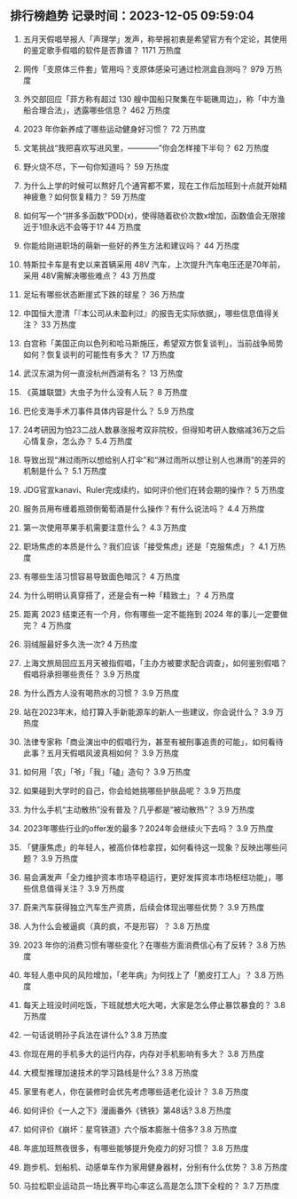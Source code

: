 
## 排行榜趋势 记录时间：2023-12-05 09:59:04
  
  1. 五月天假唱举报人「声理学」发声，称举报初衷是希望官方有个定论，其使用的鉴定歌手假唱的软件是否靠谱？ 1171 万热度
    
  2. 网传「支原体三件套」管用吗？支原体感染可通过检测盒自测吗？ 979 万热度
    
  3. 外交部回应「菲方称有超过 130 艘中国船只聚集在牛轭礁周边」，称「中方渔船合理合法」，透露哪些信息？ 462 万热度
    
  4. 2023 年你新养成了哪些运动健身好习惯？ 72 万热度
    
  5. 文笔挑战“我把喜欢写进风里，————”你会怎样接下半句？ 62 万热度
    
  6. 野火烧不尽，下一句你知道吗？ 59 万热度
    
  7. 为什么上学的时候可以熬好几个通宵都不累，现在工作后加班到十点就开始精神疲惫？如何恢复精力？ 59 万热度
    
  8. 如何写一个“拼多多函数”PDD(x)，使得随着砍价次数x增加，函数值会无限接近于1但永远不会等于1? 44 万热度
    
  9. 你能给刚进职场的萌新一些好的养生方法和建议吗？ 44 万热度
    
  10. 特斯拉卡车是有史以来首辆采用 48V 汽车，上次提升汽车电压还是70年前，采用 48V需解决哪些难点？ 43 万热度
    
  11. 足坛有哪些状态断崖式下跌的球星？ 36 万热度
    
  12. 中国恒大澄清「『本公司从未盈利过』的报告无实际依据」，哪些信息值得关注？ 33 万热度
    
  13. 白宫称「美国正向以色列和哈马斯施压，希望双方恢复谈判」，当前战争局势如何？恢复谈判的可能性有多大？ 17 万热度
    
  14. 武汉东湖为何一直没杭州西湖有名？ 13 万热度
    
  15. 《英雄联盟》大虫子为什么没有人玩？ 8 万热度
    
  16. 巴伦支海手术刀事件具体内容是什么？ 5.9 万热度
    
  17. 24考研因为怕23二战人数暴涨报考双非院校，但得知考研人数缩减36万之后心情复杂，怎么办？ 5.4 万热度
    
  18. 导致出现“淋过雨所以想给别人打伞”和“淋过雨所以想让别人也淋雨”的差异的机制是什么？ 5.1 万热度
    
  19. JDG官宣kanavi、Ruler完成续约，如何评价他们在转会期的操作？ 5 万热度
    
  20. 服务员用布缠着瓶颈倒葡萄酒是什么操作？有什么说法吗？ 4.4 万热度
    
  21. 第一次使用苹果手机需要注意什么？ 4.3 万热度
    
  22. 职场焦虑的本质是什么？我们应该「接受焦虑」还是「克服焦虑」？ 4.1 万热度
    
  23. 有哪些生活习惯容易导致面色暗沉？ 4 万热度
    
  24. 为什么明明认真穿搭了，还是会有一种「精致土」？ 4 万热度
    
  25. 距离 2023 结束还有一个月，你有哪些一定不能拖到 2024 年的事儿一定要做完？ 4 万热度
    
  26. 羽绒服最好多久洗一次? 4 万热度
    
  27. 上海文旅局回应五月天被指假唱，「主办方被要求配合调查」，如何鉴别假唱？假唱将承担哪些责任？ 3.9 万热度
    
  28. 为什么西方人没有喝热水的习惯？ 3.9 万热度
    
  29. 站在2023年末，给打算入手新能源车的新人一些建议，你会说什么？ 3.9 万热度
    
  30. 法律专家称「商业演出中的假唱行为，甚至有被刑事追责的可能」，如何看待此事？五月天假唱风波真相如何？ 3.9 万热度
    
  31. 如何用「农」「爷」「我」「磕」造句？ 3.9 万热度
    
  32. 如果碰到大学时的自己，你会给她挑哪些护肤品呢？ 3.9 万热度
    
  33. 为什么手机“主动散热”没有普及？几乎都是“被动散热”？ 3.9 万热度
    
  34. 2023年哪些行业的offer发的最多？2024年会继续火下去吗？ 3.9 万热度
    
  35. 「健康焦虑」的年轻人，被高价体检拿捏，如何看待这一现象？反映出哪些问题？ 3.9 万热度
    
  36. 易会满发声「全力维护资本市场平稳运行，更好发挥资本市场枢纽功能」，哪些信息值得关注？ 3.9 万热度
    
  37. 蔚来汽车获得独立汽车生产资质，后续会体现出哪些优势？ 3.9 万热度
    
  38. 人为什么会被逼疯（真的疯，不是形容）？ 3.8 万热度
    
  39. 2023 年你的消费习惯有哪些变化？在哪些方面消费信心有了反转？ 3.8 万热度
    
  40. 年轻人患中风的风险增加，「老年病」为何找上了「脆皮打工人」？ 3.8 万热度
    
  41. 每天上班没时间吃饭，下班就想大吃大喝，大家是怎么停止暴饮暴食的？ 3.8 万热度
    
  42. 一句话说明孙子兵法在讲什么? 3.8 万热度
    
  43. 你现在用的手机多大的运行内存，内存对手机影响有多大？ 3.8 万热度
    
  44. 大模型推理加速技术的学习路线是什么? 3.8 万热度
    
  45. 家里有老人，你在装修时会优先考虑哪些适老化设计？ 3.8 万热度
    
  46. 如何评价《一人之下》漫画番外《锈铁》第48话? 3.8 万热度
    
  47. 如何评价《崩坏：星穹铁道》六个版本膨胀十倍多? 3.8 万热度
    
  48. 年底加班熬夜很多，有哪些能够提升免疫力的好习惯？ 3.8 万热度
    
  49. 跑步机、划船机、动感单车作为家用健身器材，分别有什么优势？ 3.8 万热度
    
  50. 马拉松职业运动员一场比赛平均心率这么高是怎么顶下全程的？ 3.7 万热度
    